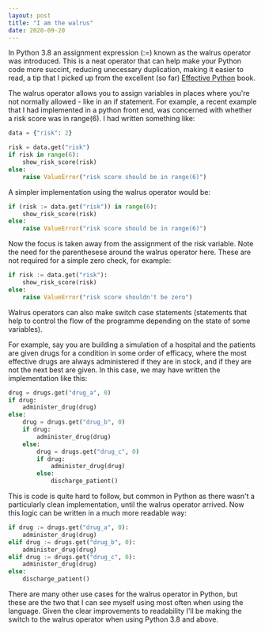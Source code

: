 ```yaml
---
layout: post
title: "I am the walrus"
date: 2020-09-20
---
```


In Python 3.8 an assignment expression (:=) known as the walrus operator was introduced. This is a neat operator that can help make your Python code more succint, reducing unecessary duplication, making it easier to read, a tip that I picked up from the excellent (so far) [Effective Python](https://smile.amazon.co.uk/Effective-Python-Specific-Software-Development/dp/0134853989/ref=sr_1_1?crid=TNU2EBTVHGHT&dchild=1&keywords=effective+python&qid=1600607285&sprefix=effective+py%2Caps%2C149&sr=8-1) book.

The walrus operator allows you to assign variables in places where you're not normally allowed - like in an if statement. For example, a recent example that I had implemented in a python front end, was concerned with whether a risk score was in range(6). I had written something like:

```python
data = {"risk": 2}

risk = data.get("risk")
if risk in range(6):
    show_risk_score(risk)
else:
    raise ValueError("risk score should be in range(6)")
```

A simpler implementation using the walrus operator would be:

```python
if (risk := data.get("risk")) in range(6):
    show_risk_score(risk)
else:
    raise ValueError("risk score should be in range(6)")
```

Now the focus is taken away from the assignment of the risk variable. Note the need for the parenthesese around the walrus operator here. These are not required for a simple zero check, for example:

```python
if risk := data.get("risk"):
    show_risk_score(risk)
else:
    raise ValueError("risk score shouldn't be zero")
```

Walrus operators can also make switch case statements (statements that help to control the flow of the programme depending on the state of some variables).

For example, say you are building a simulation of a hospital and the patients are given drugs for a condition in some order of efficacy, where the most effective drugs are always administered if they are in stock, and if they are not the next best are given. In this case, we may have written the implementation like this:

```python
drug = drugs.get("drug_a", 0)
if drug:
    administer_drug(drug)
else:
    drug = drugs.get("drug_b", 0)
    if drug:
        administer_drug(drug)
    else:
        drug = drugs.get("drug_c", 0)
        if drug:
            administer_drug(drug)
        else:
            discharge_patient()
```

This is code is quite hard to follow, but common in Python as there wasn't a particularly clean implementation, until the walrus operator arrived. Now this logic can be written in a much more readable way:

```python
if drug := drugs.get("drug_a", 0):
    administer_drug(drug)
elif drug := drugs.get("drug_b", 0):
    administer_drug(drug)
elif drug := drugs.get("drug_c", 0):
    administer_drug(drug)
else:
    discharge_patient()
```

There are many other use cases for the walrus operator in Python, but these are the two that I can see myself using most often when using the language. Given the clear improvements to readability I'll be making the switch to the walrus operator when using Python 3.8 and above.
